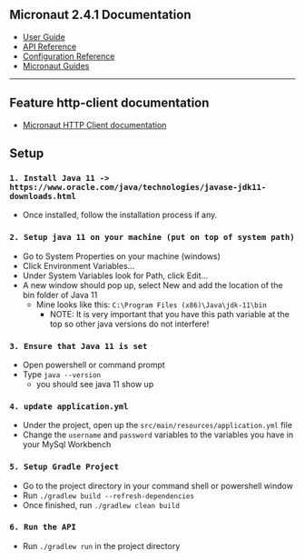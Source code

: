 ## Micronaut 2.4.1 Documentation

- [User Guide](https://docs.micronaut.io/2.4.1/guide/index.html)
- [API Reference](https://docs.micronaut.io/2.4.1/api/index.html)
- [Configuration Reference](https://docs.micronaut.io/2.4.1/guide/configurationreference.html)
- [Micronaut Guides](https://guides.micronaut.io/index.html)
---

## Feature http-client documentation

- [Micronaut HTTP Client documentation](https://docs.micronaut.io/latest/guide/index.html#httpClient)

## Setup
### `1. Install Java 11 -> https://www.oracle.com/java/technologies/javase-jdk11-downloads.html`
  - Once installed, follow the installation process if any.
### `2. Setup java 11 on your machine (put on top of system path)`
  - Go to System Properties on your machine (windows)
  - Click Environment Variables...
  - Under System Variables look for Path, click Edit...
  - A new window should pop up, select New and add the location of the bin folder of Java 11
    - Mine looks like this: `C:\Program Files (x86)\Java\jdk-11\bin`
      - NOTE: It is very important that you have this path variable at the top so other java versions do not interfere!

### `3. Ensure that Java 11 is set`
  - Open powershell or command prompt
  - Type `java --version`
    - you should see java 11 show up
### `4. update application.yml`
  - Under the project, open up the `src/main/resources/application.yml` file
  - Change the `username` and `password` variables to the variables you have in your MySql Workbench
### `5. Setup Gradle Project`
  - Go to the project directory in your command shell or powershell window
  - Run `./gradlew build --refresh-dependencies`
  - Once finished, run `./gradlew clean build`
### `6. Run the API`
  - Run `./gradlew run` in the project directory
